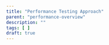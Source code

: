 ```yaml
---
title: "Performance Testing Approach"
parent: "performance-overview"
description: ""
tags: [ ]
draft: true
---
```


